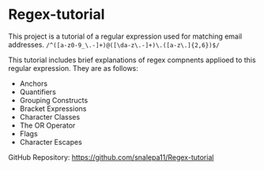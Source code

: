 # Regex-tutorial
This project is a tutorial of a regular expression used for matching email addresses. 
`/^([a-z0-9_\.-]+)@([\da-z\.-]+)\.([a-z\.]{2,6})$/`

This tutorial includes brief explanations of regex compnents applioed to this regular expression. They are as follows: 
* Anchors
* Quantifiers
* Grouping Constructs
* Bracket Expressions
* Character Classes
* The OR Operator
* Flags
* Character Escapes

GitHub Repository: https://github.com/snalepa11/Regex-tutorial
